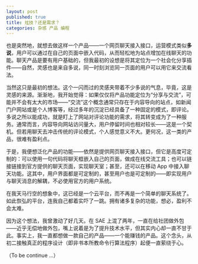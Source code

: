 ```yaml
---
layout: post
published: true
title: 炫技？还是需求？
categories: 杂感 产品 编程
---
```


也是突然地，就想去做这样一个产品——一个网页聊天接入接口，运营模式类似**多说**，用户可以通过在自己的页面中嵌入代码，从而轻松地为站点增加在线聊天的功能。聊天产品是要有用户基础的，但我最初的设想是将其定位为一个社会化分享插件——自然，灵感也是来自多说，同一时刻浏览同一页面的用户可以用它来交流看法。

当然这只是最初的想法。这个一闪而过的灵感夹带着不少多说的气息，毕竟，这是灵感的来源。渐渐地，我开始觉得：如果仅仅将产品功能定位为“分享与交流”，可能并不会有太大的市场——“交流”这个概念通常只存在于内容导向的站点，如新闻门户网站或是个人博客等，经过多年的沉淀已经具备了一种固定的模式，即评论。多说之所以能成功，就是盯上了网站对评论功能的需求，将其转变成为了一种服务。通常而言，内容导向网站访问量大，用户停留时间也相对较长——这是一个契机。但若用聊天去冲击传统的评论模式，个人感觉意义不大。更何况，这一类的产品，很难有盈利点。

<!--more-->

于是，我便想泛化产品的功能——依然是提供网页聊天接入接口，但它是高度可定制的：可以使用一句代码将聊天框嵌入自己的页面，做成在线交流工具；也可以链接链接到官方提供的聊天页面，实现聊天室；甚至，还可以在移动 App 中接入聊天功能。这其中，用户界面都是可定制的，甚至用户也是可定制的——即实现用户与聊天消息的解耦，不必使用官方的用户系统。

在我天马行空的想象中，这已经是一个云平台，而不再是一个简单的聊天系统了。如此恢弘的平台，连我自己都着实吓了一跳。拥有诸多复杂的功能，想必，盈利不会太难。

因为这个想法，我曾激动了好几天。在 SAE 上混了两年，一直在给社团做外包——近乎无偿地做外包，嘴上说着是为了提升技术水平，但其实内心却一直不甘于此。事实上，我一直都想做一款自己的产品——一个能赚钱的产品。这个念头，从初二接触真正的程序设计（即非书本所教命令行算法程序）起便一直萦绕于心。

（To be continue ...）